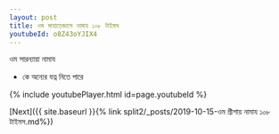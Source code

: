 ```yaml
---
layout: post
title: ওম মাহাতেজাসে নামায ১০৮ টাইমস
youtubeId: o8Z43oYJIX4
---
```

 
 
 ওম সারন্যায়া নামায  
 
 -  কে অন্যের যত্ন নিতে পারে 
 
  
 
  
 
 
 
 
 
 


{% include youtubePlayer.html id=page.youtubeId %}
 
[Next]({{ site.baseurl }}{% link  split2/_posts/2019-10-15-ওম শ্রীশায় নামায ১০৮ টাইমস.md%})
 
